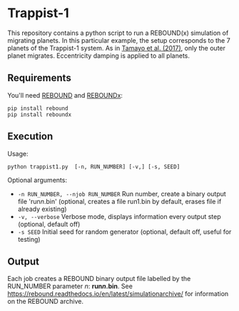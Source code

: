 # Trappist-1

This repository contains a python script to run a REBOUND(x) simulation of migrating planets. 
In this particular example, the setup corresponds to the 7 planets of the Trappist-1 system. 
As in [Tamayo et al. (2017)](https://ui.adsabs.harvard.edu/abs/2017ApJ...840L..19T/abstract),  only the outer planet migrates. Eccentricity damping is applied to all planets.

## Requirements

You'll need [REBOUND](https://github.com/hannorein/rebound) and [REBOUNDx](https://github.com/dtamayo/reboundx):
```shell
pip install rebound
pip install reboundx
```

## Execution

Usage:

```shell
python trappist1.py  [-n, RUN_NUMBER] [-v,] [-s, SEED]
```

Optional arguments:

* `-n RUN_NUMBER, --njob RUN_NUMBER` Run number, create a binary output file 'run*n*.bin' (optional, creates a file run1.bin by default, erases file if already existing)
* `-v, --verbose` Verbose mode, displays information every output step (optional, default off)
* `-s SEED` Initial seed for random generator (optional, default off, useful for testing)

## Output

Each job creates a REBOUND binary output file labelled by the RUN_NUMBER parameter *n*: **run*n*.bin**.
See https://rebound.readthedocs.io/en/latest/simulationarchive/ for information on the REBOUND archive.
